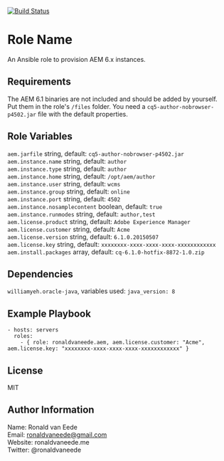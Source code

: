 [![Build Status](https://travis-ci.org/ronaldvaneede/ansible-role-aem.svg?branch=master)](https://travis-ci.org/ronaldvaneede/ansible-role-aem)

Role Name
=========

An Ansible role to provision AEM 6.x instances.

Requirements
------------

The AEM 6.1 binaries are not included and should be added by yourself.  
Put them in the role's `/files` folder. You need a `cq5-author-nobrowser-p4502.jar` file with the default properties.

Role Variables
--------------

`aem.jarfile` string, default: `cq5-author-nobrowser-p4502.jar `  
`aem.instance.name` string, default: `author`  
`aem.instance.type` string, default: `author`  
`aem.instance.home` string, default: `/opt/aem/author`  
`aem.instance.user` string, default: `wcms`  
`aem.instance.group` string, default: `online`  
`aem.instance.port` string, default: `4502`  
`aem.instance.nosamplecontent` boolean, default: `true`  
`aem.instance.runmodes` string, default: `author,test`  
`aem.license.product` string, default: `Adobe Experience Manager`  
`aem.license.customer` string, default: `Acme`  
`aem.license.version` string, default: `6.1.0.20150507`  
`aem.license.key` string, default: `xxxxxxxx-xxxx-xxxx-xxxx-xxxxxxxxxxxx`  
`aem.install.packages` array, default: `cq-6.1.0-hotfix-8872-1.0.zip`

Dependencies
------------

`williamyeh.oracle-java`, variables used: `java_version: 8`

Example Playbook
----------------
```
- hosts: servers  
  roles:  
    - { role: ronaldvaneede.aem, aem.license.customer: "Acme", aem.license.key: "xxxxxxxx-xxxx-xxxx-xxxx-xxxxxxxxxxxx" }
```

License
-------

MIT

Author Information
------------------

Name: Ronald van Eede  
Email: ronaldvaneede@gmail.com  
Website: ronaldvaneede.me  
Twitter: @ronaldvaneede
